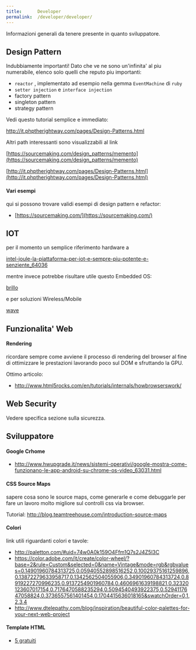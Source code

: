 ```yaml
---
title:      Developer
permalink:  /developer/developer/
---
```


Informazioni generali da tenere presente in quanto sviluppatore.




Design Pattern
---------------

Indubbiamente importanti! Dato che ve ne sono un'infinita' al piu numerabile, elenco solo quelli che reputo piu importanti:

- `reactor` , implementato ad esempio nella gemma `EventMachine` di `ruby`
- `setter injection` e `interface injection`
- factory pattern
- singleton pattern
- strategy pattern

Vedi questo tutorial semplice e immediato:

http://it.phptherightway.com/pages/Design-Patterns.html

Altri path interessanti sono visualizzabili al link

[https://sourcemaking.com/design_patterns/memento](https://sourcemaking.com/design_patterns/memento)

[http://it.phptherightway.com/pages/Design-Patterns.html](http://it.phptherightway.com/pages/Design-Patterns.html)


#### Vari esempi

qui si possono trovare validi esempi di design pattern e refactor:

- [https://sourcemaking.com/](https://sourcemaking.com/) 


IOT
----

per il momento un semplice riferimento hardware a

[intel-joule-la-piattaforma-per-iot-e-sempre-piu-potente-e-senziente_64036](http://www.hwupgrade.it/news/sistemi/intel-joule-la-piattaforma-per-iot-e-sempre-piu-potente-e-senziente_64036.html)

mentre invece potrebbe risultare utile questo Embedded OS:

[brillo](https://developers.google.com/brillo/)

e per soluzioni  Wireless/Mobile

[wave](https://developers.google.com/weave/)


Funzionalita' Web
------------------

#### Rendering

ricordare sempre come avviene il processo di rendering del browser al fine di ottimizzare le prestazioni lavorando poco sul DOM e sfruttando la GPU.

Ottimo articolo:

* http://www.html5rocks.com/en/tutorials/internals/howbrowserswork/



Web Security
------------

Vedere specifica sezione sulla sicurezza.


Sviluppatore
-------------

#### Google Crhome

* http://www.hwupgrade.it/news/sistemi-operativi/google-mostra-come-funzionano-le-app-android-su-chrome-os-video_63031.html


#### CSS Source Maps

sapere cosa sono le source maps, come generarle e come debuggarle per fare un lavoro molto migliore sul controlli css via browser.

Tutorial: http://blog.teamtreehouse.com/introduction-source-maps


#### Colori

link utili riguardanti colori e tavole:

* http://paletton.com/#uid=74w0A0k159O4Ffm1Q7s2J4Z5l3C
* https://color.adobe.com/it/create/color-wheel/?base=2&rule=Custom&selected=0&name=Vintage&mode=rgb&rgbvalues=0.14901960784313725,0.05940552898516252,0.10029375161259896,0.13872279633958717,0.1342562504055906,0.34901960784313724,0.8919227270996235,0.9137254901960784,0.4606961639198821,0.32320123607017154,0.7176470588235294,0.5094540493922375,0.5294117647058824,0.3736557561401454,0.1704415636018165&swatchOrder=0,1,2,3,4
* http://www.dtelepathy.com/blog/inspiration/beautiful-color-palettes-for-your-next-web-project


#### Template HTML

- [5 gratuiti](http://blog.html.it/19/08/2016/5-template-gratuiti-per-siti-web-responsive/?utm_source=newsletter&utm_medium=email&utm_campaign=Newsletter:+HTML.it&utm_content=22-08-2016+5-template-gratuiti-per-siti-web-responsive)
